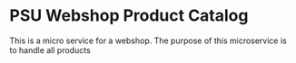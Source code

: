 # PSU Webshop Product Catalog
This is a micro service for a webshop. The purpose of this microservice is to handle all products
